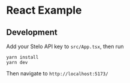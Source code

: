 # React Example

## Development

Add your Stelo API key to `src/App.tsx`, then run

```
yarn install
yarn dev
```

Then navigate to `http://localhost:5173/`
